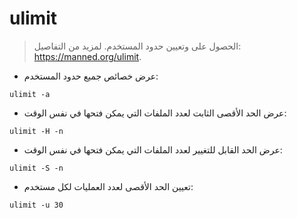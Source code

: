 # ulimit

> الحصول على وتعيين حدود المستخدم.
> لمزيد من التفاصيل: <https://manned.org/ulimit>.

- عرض خصائص جميع حدود المستخدم:

`ulimit -a`

- عرض الحد الأقصى الثابت لعدد الملفات التي يمكن فتحها في نفس الوقت:

`ulimit -H -n`

- عرض الحد القابل للتغيير لعدد الملفات التي يمكن فتحها في نفس الوقت:

`ulimit -S -n`

- تعيين الحد الأقصى لعدد العمليات لكل مستخدم:

`ulimit -u 30`
